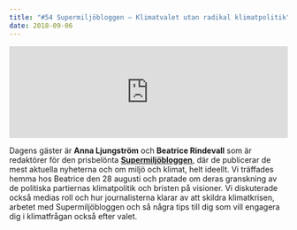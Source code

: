 ```yaml
---
title: "#54 Supermiljöbloggen – Klimatvalet utan radikal klimatpolitik"
date: 2018-09-06
---
```


<iframe src="https://w.soundcloud.com/player/?url=https%3A//api.soundcloud.com/tracks/496239840&amp;color=%23001665&amp;auto_play=false&amp;hide_related=false&amp;show_comments=true&amp;show_user=true&amp;show_reposts=false&amp;show_teaser=true" width="100%" height="166" frameborder="no" scrolling="no"></iframe>

Dagens gäster är **Anna Ljungström** och **Beatrice Rindevall** som är redaktörer för den prisbelönta **[Supermiljöbloggen](http://supermiljobloggen.se/)**, där de publicerar de mest aktuella nyheterna och om miljö och klimat, helt ideellt. Vi träffades hemma hos Beatrice den 28 augusti och pratade om deras granskning av de politiska partiernas klimatpolitik och bristen på visioner. Vi diskuterade också medias roll och hur journalisterna klarar av att skildra klimatkrisen, arbetet med Supermiljöbloggen och så några tips till dig som vill engagera dig i klimatfrågan också efter valet.
